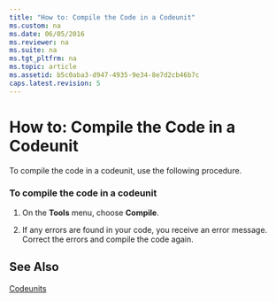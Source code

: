 ```yaml
---
title: "How to: Compile the Code in a Codeunit"
ms.custom: na
ms.date: 06/05/2016
ms.reviewer: na
ms.suite: na
ms.tgt_pltfrm: na
ms.topic: article
ms.assetid: b5c0aba3-d947-4935-9e34-8e7d2cb46b7c
caps.latest.revision: 5
---
```

# How to: Compile the Code in a Codeunit
To compile the code in a codeunit, use the following procedure.  
  
### To compile the code in a codeunit  
  
1.  On the **Tools** menu, choose **Compile**.  
  
2.  If any errors are found in your code, you receive an error message. Correct the errors and compile the code again.  
  
## See Also  
 [Codeunits](Codeunits.md)